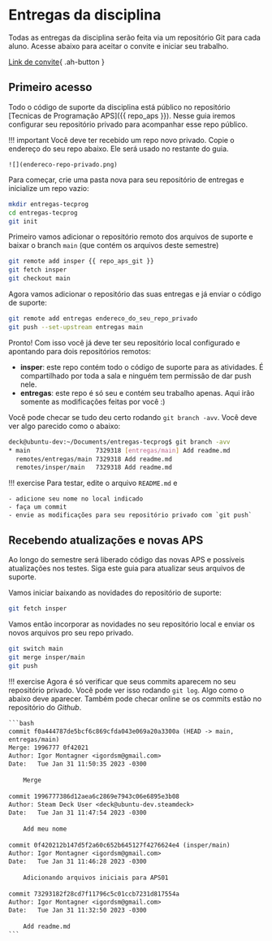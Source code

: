 # Entregas da disciplina

Todas as entregas da disciplina serão feita via um repositório Git para cada aluno. Acesse abaixo para aceitar o convite e iniciar seu trabalho. 

[Link de convite](https://classroom.github.com/a/23CvwUVS){ .ah-button }

## Primeiro acesso

Todo o código de suporte da disciplina está público no repositório [Tecnicas de Programação APS]({{ repo_aps }}). Nesse guia iremos configurar seu repositório privado para acompanhar esse repo público.

!!! important
    Você deve ter recebido um repo novo privado. Copie o endereço do seu repo abaixo. Ele será usado no restante do guia. 

    ![](endereco-repo-privado.png)

Para começar, crie uma pasta nova para seu repositório de entregas e inicialize um repo vazio:

```bash
mkdir entregas-tecprog
cd entregas-tecprog
git init
```

Primeiro vamos adicionar o repositório remoto dos arquivos de suporte e baixar o branch `main` (que contém os arquivos deste semestre)

```bash
git remote add insper {{ repo_aps_git }}
git fetch insper
git checkout main
```

Agora vamos adicionar o repositório das suas entregas e já enviar o código de suporte:

```bash
git remote add entregas endereco_do_seu_repo_privado
git push --set-upstream entregas main
```

Pronto! Com isso você já deve ter seu repositório local configurado e apontando para dois repositórios remotos:

- **insper**: este repo contém todo o código de suporte para as atividades. É compartilhado por toda a sala e ninguém tem permissão de dar push nele.
- **entregas**: este repo é só seu e contém seu trabalho apenas. Aqui irão somente as modificações feitas por você :)

Você pode checar se tudo deu certo rodando `git branch -avv`. Você deve ver algo parecido como o abaixo:

```bash
deck@ubuntu-dev:~/Documents/entregas-tecprog$ git branch -avv
* main                  7329318 [entregas/main] Add readme.md
  remotes/entregas/main 7329318 Add readme.md
  remotes/insper/main   7329318 Add readme.md
```

!!! exercise
    Para testar, edite o arquivo `README.md` e 
    
    - adicione seu nome no local indicado
    - faça um commit
    - envie as modificações para seu repositório privado com `git push`

## Recebendo atualizações e novas APS

Ao longo do semestre será liberado código das novas APS e possíveis atualizações nos testes. Siga este guia para atualizar seus arquivos de suporte.

Vamos iniciar baixando as novidades do repositório de suporte:

```bash
git fetch insper
```

Vamos então incorporar as novidades no seu repositório local e enviar os novos arquivos pro seu repo privado. 

```bash
git switch main
git merge insper/main
git push
```

!!! exercise
    Agora é só verificar que seus commits aparecem no seu repositório privado. Você pode ver isso rodando `git log`. Algo como o abaixo deve aparecer. Também pode checar online se os commits estão no repositório do *Github*.

    ```bash
    commit f0a444787de5bcf6c869cfda043e069a20a3300a (HEAD -> main, entregas/main)
    Merge: 1996777 0f42021
    Author: Igor Montagner <igordsm@gmail.com>
    Date:   Tue Jan 31 11:50:35 2023 -0300

        Merge

    commit 1996777386d12aea6c2869e7943c06e6895e3b08
    Author: Steam Deck User <deck@ubuntu-dev.steamdeck>
    Date:   Tue Jan 31 11:47:54 2023 -0300

        Add meu nome

    commit 0f420212b147d5f2a60c652b645127f4276624e4 (insper/main)
    Author: Igor Montagner <igordsm@gmail.com>
    Date:   Tue Jan 31 11:46:28 2023 -0300

        Adicionando arquivos iniciais para APS01

    commit 73293182f28cd7f11796c5c01ccb7231d817554a
    Author: Igor Montagner <igordsm@gmail.com>
    Date:   Tue Jan 31 11:32:50 2023 -0300

        Add readme.md
    ``` 

